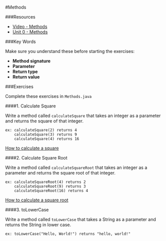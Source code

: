#Methods

###Resources

* [Video - Methods](https://www.udemy.com/java-tutorial/#/lecture/138666)
* [Unit 0 - Methods](https://github.com/accesscode-2-1/unit-0/blob/master/lessons/week-1/2015-03-12_methods.md)

###Key Words

Make sure you understand these before starting the exercises:

* **Method signature**
* **Parameter**
* **Return type**
* **Return value**

###Exercises

Complete these exercises in `Methods.java`

####1. Calculate Square

Write a method called `calculateSquare` that takes an integer as a parameter and returns the square of that integer.

```
ex: calculateSquare(2) returns 4
    calculateSquare(3) returns 9
    calculateSquare(4) returns 16
```

[How to calculate a square](http://www.mathsisfun.com/square-root.html)

####2. Calculate Square Root

Write a method called `calculateSquareRoot` that takes an integer as a parameter and returns the square root of that integer.

```
ex: calculateSquareRoot(4) returns 2
    calculateSquareRoot(9) returns 3
    calculateSquareRoot(16) returns 4
```

[How to calculate a square root](http://www.mathsisfun.com/square-root.html)

####3. toLowerCase

Write a method called `toLowerCase` that takes a String as a parameter and returns the String in lower case.

```
ex: toLowerCase("Hello, World!") returns "hello, world!"
```